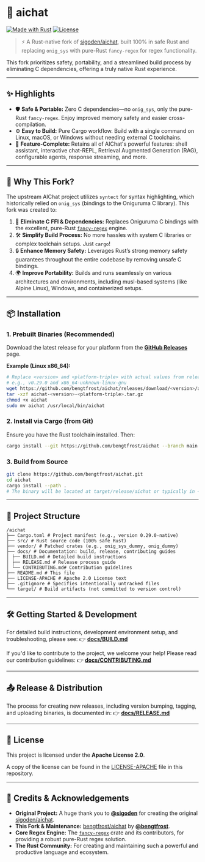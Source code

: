 # 🦀 aichat

[![Made with Rust](https://img.shields.io/badge/Made%20with-Rust-EA592E?style=for-the-badge&logo=rust)](https://www.rust-lang.org)
[![License](https://img.shields.io/badge/License-Apache_2.0-blue.svg?style=for-the-badge)](LICENSE-APACHE)

> ⚡ A Rust-native fork of [sigoden/aichat](https://github.com/sigoden/aichat), built 100% in safe Rust and replacing `onig_sys` with pure-Rust `fancy-regex` for regex functionality.

This fork prioritizes safety, portability, and a streamlined build process by eliminating C dependencies, offering a truly native Rust experience.

---

## ✨ Highlights

- 🛡️ **Safe & Portable:** Zero C dependencies—no `onig_sys`, only the pure-Rust `fancy-regex`. Enjoy improved memory safety and easier cross-compilation.
- ⚙️ **Easy to Build:** Pure Cargo workflow. Build with a single command on Linux, macOS, or Windows without needing external C toolchains.
- 🚀 **Feature-Complete:** Retains all of AIChat's powerful features: shell assistant, interactive chat-REPL, Retrieval Augmented Generation (RAG), configurable agents, response streaming, and more.

---

## 🚀 Why This Fork?

The upstream AIChat project utilizes `syntect` for syntax highlighting, which historically relied on `onig_sys` (bindings to the Oniguruma C library). This fork was created to:

1. 🚫 **Eliminate C FFI & Dependencies:** Replaces Oniguruma C bindings with the excellent, pure-Rust [`fancy-regex`](https://crates.io/crates/fancy-regex) engine.
2. 🛠️ **Simplify Build Process:** No more hassles with system C libraries or complex toolchain setups. Just `cargo`!
3. 🔒 **Enhance Memory Safety:** Leverages Rust’s strong memory safety guarantees throughout the entire codebase by removing unsafe C bindings.
4. 🌍 **Improve Portability:** Builds and runs seamlessly on various architectures and environments, including musl-based systems (like Alpine Linux), Windows, and containerized setups.

---

## 📦 Installation

### 1. Prebuilt Binaries (Recommended)

Download the latest release for your platform from the [**GitHub Releases**](https://github.com/bengtfrost/aichat/releases) page.

**Example (Linux x86_64):**

```sh
# Replace <version> and <platform-triple> with actual values from releases
# e.g., v0.29.0 and x86_64-unknown-linux-gnu
wget https://github.com/bengtfrost/aichat/releases/download/<version>/aichat-<version>-<platform-triple>.tar.gz
tar -xzf aichat-<version>-<platform-triple>.tar.gz
chmod +x aichat
sudo mv aichat /usr/local/bin/aichat
```

### 2. Install via Cargo (from Git)

Ensure you have the Rust toolchain installed. Then:

```sh
cargo install --git https://github.com/bengtfrost/aichat --branch main
```

### 3. Build from Source

```sh
git clone https://github.com/bengtfrost/aichat.git
cd aichat
cargo install --path .
# The binary will be located at target/release/aichat or typically in ~/.cargo/bin/
```

---

## 📂 Project Structure

```text
/aichat
├── Cargo.toml # Project manifest (e.g., version 0.29.0-native)
├── src/ # Rust source code (100% safe Rust)
├── vendor/ # Patched crates (e.g., onig_sys_dummy, onig_dummy)
├── docs/ # Documentation: build, release, contributing guides
│ ├── BUILD.md # Detailed build instructions
│ ├── RELEASE.md # Release process guide
│ └── CONTRIBUTING.md# Contribution guidelines
├── README.md # This file
├── LICENSE-APACHE # Apache 2.0 License text
├── .gitignore # Specifies intentionally untracked files
└── target/ # Build artifacts (not committed to version control)
```

---

## 🛠️ Getting Started & Development

For detailed build instructions, development environment setup, and troubleshooting, please see:
👉 [**docs/BUILD.md**](docs/BUILD.md)

If you'd like to contribute to the project, we welcome your help! Please read our contribution guidelines:
👉 [**docs/CONTRIBUTING.md**](docs/CONTRIBUTING.md)

---

## 📤 Release & Distribution

The process for creating new releases, including version bumping, tagging, and uploading binaries, is documented in:
👉 [**docs/RELEASE.md**](docs/RELEASE.md)

---

## 📜 License

This project is licensed under the **Apache License 2.0**.

A copy of the license can be found in the [LICENSE-APACHE](LICENSE-APACHE) file in this repository.

---

## 🙌 Credits & Acknowledgements

- **Original Project:** A huge thank you to **[@sigoden](https://github.com/sigoden)** for creating the original [sigoden/aichat](https://github.com/sigoden/aichat).
- **This Fork & Maintenance:** [bengtfrost/aichat](https://github.com/bengtfrost/aichat) by **[@bengtfrost](https://github.com/bengtfrost)**.
- **Core Regex Engine:** The [`fancy-regex`](https://crates.io/crates/fancy-regex) crate and its contributors, for providing a robust pure-Rust regex solution.
- **The Rust Community:** For creating and maintaining such a powerful and productive language and ecosystem.
